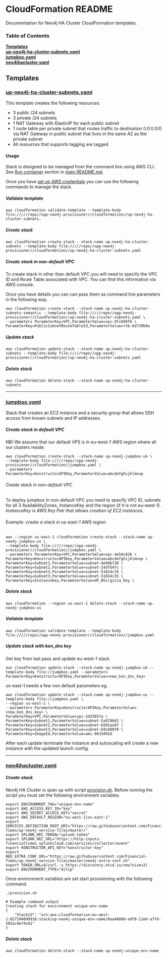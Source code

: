 # CloudFormation README

Documentation for Neo4j HA Cluster CloudFormation templates.

### Table of Contents
**[Templates](#templates)**  
**[up-neo4j-ha-cluster-subnets.yaml](#up-neo4j-ha-cluster-subnetsyaml)**  
**[jumpbox.yaml](#jumpboxyaml)**  
**[neo4jhacluster.yaml](#neo4jhaclusteryaml)**  


## Templates



### [up-neo4j-ha-cluster-subnets.yaml](https://github.com/Financial-Times/upp-provisioners/blob/master/upp-neo4j-provisioner/cloudformation/up-neo4j-ha-cluster-subnets.yaml)

This template creates the following resources:

 *  3 public /24 subnets
 *  3 private /24 subnets
 *	1 NAT Gateway with ElasticIP for each public subnet
 *	1 route table per private subnet that routes traffic to destination 0.0.0.0/0 via NAT Gateway in public subnet that lives in the same AZ as the private subnet
 *	All resources that supports tagging are tagged

#### Usage

Stack is designed to be managed from the command line using AWS CLI. See [Run container](https://github.com/Financial-Times/up-neo4j-ha-cluster#run-container) section in [main README.md](https://github.com/Financial-Times/up-neo4j-ha-cluster).

Once you have [set up AWS credentials](http://docs.aws.amazon.com/cli/latest/userguide/cli-chap-getting-started.html) you can use the following commands to manage the stack.

##### Validate template

 `aws cloudformation validate-template --template-body file://///repo//upp-neo4j-provisioner//cloudformation//up-neo4j-ha-cluster-subnets.`

##### Create stack

`aws cloudformation create-stack --stack-name up-neo4j-ha-cluster-subnets --template-body file://///repo//upp-neo4j-provisioner//cloudformation//up-neo4j-ha-cluster-subnets.yaml`

##### Create stack in non-default VPC

To create stack in other than default VPC you will need to specify the VPC ID and Route Table associated with VPC.
You can find this information via AWS console.

Once you have details you can can pass them as command line parameters in the following way.

```
aws cloudformation create-stack --stack-name up-neo4j-ha-cluster-subnets-semantic --template-body file://///repo//upp-neo4j-provisioner//cloudformation//up-neo4j-ha-cluster-subnets.yaml \
--parameters ParameterKey=VPC,ParameterValue=vpc-9fcb94fb \
ParameterKey=PublicSubnetRouteTableId,ParameterValue=rtb-6d739b0a
```

##### Update stack

`aws cloudformation update-stack --stack-name up-neo4j-ha-cluster-subnets --template-body file://///repo//upp-neo4j-provisioner//cloudformation//up-neo4j-ha-cluster-subnets.yaml`


##### Delete stack

`aws cloudformation delete-stack --stack-name up-neo4j-ha-cluster-subnets`

---

### [jumpbox.yaml](https://github.com/Financial-Times/upp-provisioners/blob/master/upp-neo4j-provisioner/cloudformation/jumpbox.yaml)

Stack that creates an EC2 instance and a security group that allows SSH access from known subnets and IP addresses.

##### Create stack in default VPC
NB! We assume that our default VPS is in eu-west-1 AWS region where all our clusters reside.
```
aws cloudformation create-stack --stack-name up-neo4j-jumpbox-uk \
--template-body file://///repo//upp-neo4j-provisioner//cloudformation//jumpbox.yaml \
--parameters ParameterKey=KonstructorAPIKey,ParameterValue=abcdefghijklmnop
```

###### Create stack in non-default VPC

To deploy jumpbox in non-default VPC you need to specify VPC ID, subnets for all 3 AvailabilityZones, InstanceKey and the region (if it is not eu-west-1).  
_InstanceKey is AWS Key Pair that allows creation of EC2 instances._
###### Example: create a stack in us-east-1 AWS region
```
aws --region us-east-1 cloudformation create-stack --stack-name up-neo4j-jumpbox-us \
--template-body file://///repo//upp-neo4j-provisioner//cloudformation//jumpbox.yaml \
--parameters ParameterKey=VPC,ParameterValue=vpc-4e5dc82b \
ParameterKey=KonstructorAPIKey,ParameterValue=abcdefghijklmnop \
ParameterKey=Subnet1,ParameterValue=subnet-4e94b738 \
ParameterKey=Subnet2,ParameterValue=subnet-24dfb47c \
ParameterKey=Subnet3,ParameterValue=subnet-51654c35 \
ParameterKey=Subnet3,ParameterValue=subnet-51654c35 \
ParameterKey=InstanceKey,ParameterValue=UP_NVirginia_Key \
```

##### Delete stack

`aws cloudformation --region us-east-1 delete-stack --stack-name up-neo4j-jumpbox-us`

##### Validate template

`aws cloudformation validate-template --template-body file://///repo//upp-neo4j-provisioner//cloudformation//jumpbox.yaml`

##### Update stack with kon_dns key

Get key from last pass and update eu-west-1 stack

`aws cloudformation update-stack --stack-name up-neo4j-jumpbox-uk --template-body file://jumpbox.yaml --parameters ParameterKey=KonstructorAPIKey,ParameterValue=<new_kon_dns_key>`

us-east-1 needs a few non default parameters eg.
```
aws cloudformation update-stack --stack-name up-neo4j-jumpbox-us --template-body file://jumpbox.yaml \
--region us-east-1 \
--parameters ParameterKey=KonstructorAPIKey,ParameterValue=<new_kon_dns_key> \
ParameterKey=VPC,ParameterValue=vpc-1d25657a \
ParameterKey=Subnet1,ParameterValue=subnet-5a978b02 \
ParameterKey=Subnet2,ParameterValue=subnet-b5b5aa9f \
ParameterKey=Subnet3,ParameterValue=subnet-b9c608f0 \
ParameterKey=ImageId,ParameterValue=ami-0b33d91d
```

After each update terminate the instance and autoscaling will create a new instance with the updated launch config.

---

### [neo4jhacluster.yaml](https://github.com/Financial-Times/upp-provisioners/blob/master/upp-neo4j-provisioner/cloudformation/neo4jhacluster.yaml)

##### Create stack

Neo4j HA Cluster is span up with script [provision.sh](https://github.com/Financial-Times/upp-provisioners/blob/master/upp-neo4j-provisioner/provision.sh).
Before running the script you must set the following environment variables.

```
export ENVIRONMENT_TAG="unique-env-name"
export AWS_ACCESS_KEY_ID="key"
export AWS_SECRET_ACCESS_KEY="secret"
export AWS_DEFAULT_REGION="eu-west-1|us-east-1"
export SERVICES_DEFINITION_ROOT_URI="https://raw.githubusercontent.com/Financial-Times/up-neo4j-service-files/master/"
export SPLUNK_HEC_TOKEN="splunk-token"
export SPLUNK_HEC_URL="https://http-inputs-financialtimes.splunkcloud.com/services/collector/event"
export KONSTRUCTOR_API_KEY="konstructor-key"
export NEO_EXTRA_CONF_URL="https://raw.githubusercontent.com/Financial-Times/up-neo4j-service-files/master/neo4j-extra-conf.sh"
export TOKEN_URL=$(curl -s https://discovery.etcd.io/new?size=3)
export ENVIRONMENT_TYPE="d|t|p"

```

Once environment variables are set start provisioning with the following command.

```
./provision.sh

# Example command output
Creating stack for environment unique-env-name
{
    "StackId": "arn:aws:cloudformation:eu-west-1:027104099916:stack/up-neo4j-unique-env-name/6ea4b860-edf8-11e6-a7fd-503ac9e74c61"
}
```

##### Delete stack

`aws cloudformation delete-stack --stack-name up-neo4j-unique-env-name`
